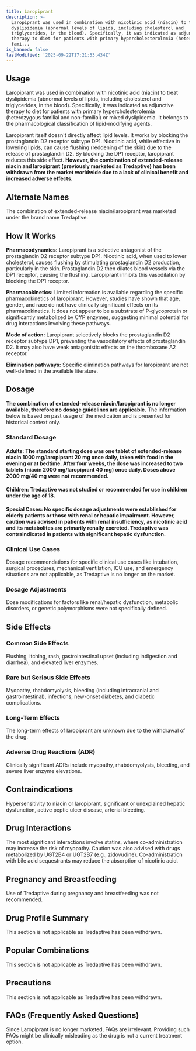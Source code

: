 ```yaml
---
title: Laropiprant
description: >-
  Laropiprant was used in combination with nicotinic acid (niacin) to treat
  dyslipidemia (abnormal levels of lipids, including cholesterol and
  triglycerides, in the blood). Specifically, it was indicated as adjunctive
  therapy to diet for patients with primary hypercholesterolemia (heterozygous
  fami...
is_banned: false
lastModified: '2025-09-22T17:21:53.434Z'
---
```

## **Usage**

Laropiprant was used in combination with nicotinic acid (niacin) to treat dyslipidemia (abnormal levels of lipids, including cholesterol and triglycerides, in the blood). Specifically, it was indicated as adjunctive therapy to diet for patients with primary hypercholesterolemia (heterozygous familial and non-familial) or mixed dyslipidemia.  It belongs to the pharmacological classification of lipid-modifying agents.

Laropiprant itself doesn't directly affect lipid levels. It works by blocking the prostaglandin D2 receptor subtype DP1. Nicotinic acid, while effective in lowering lipids, can cause flushing (reddening of the skin) due to the release of prostaglandin D2. By blocking the DP1 receptor, laropiprant reduces this side effect.  **However, the combination of extended-release niacin and laropiprant (previously marketed as Tredaptive) has been withdrawn from the market worldwide due to a lack of clinical benefit and increased adverse effects.**


## **Alternate Names**

The combination of extended-release niacin/laropiprant was marketed under the brand name Tredaptive.

## **How It Works**

**Pharmacodynamics:** Laropiprant is a selective antagonist of the prostaglandin D2 receptor subtype DP1.  Nicotinic acid, when used to lower cholesterol, causes flushing by stimulating prostaglandin D2 production, particularly in the skin.  Prostaglandin D2 then dilates blood vessels via the DP1 receptor, causing the flushing. Laropiprant inhibits this vasodilation by blocking the DP1 receptor.

**Pharmacokinetics:**  Limited information is available regarding the specific pharmacokinetics of laropiprant.  However, studies have shown that age, gender, and race do not have clinically significant effects on its pharmacokinetics.  It does not appear to be a substrate of P-glycoprotein or significantly metabolized by CYP enzymes, suggesting minimal potential for drug interactions involving these pathways.


**Mode of action:** Laropiprant selectively blocks the prostaglandin D2 receptor subtype DP1, preventing the vasodilatory effects of prostaglandin D2. It may also have weak antagonistic effects on the thromboxane A2 receptor.

**Elimination pathways:** Specific elimination pathways for laropiprant are not well-defined in the available literature.


## **Dosage**

**The combination of extended-release niacin/laropiprant is no longer available, therefore no dosage guidelines are applicable.**  The information below is based on past usage of the medication and is presented for historical context only.

### **Standard Dosage**

#### **Adults:** The standard starting dose was one tablet of extended-release niacin 1000 mg/laropiprant 20 mg once daily, taken with food in the evening or at bedtime. After four weeks, the dose was increased to two tablets (niacin 2000 mg/laropiprant 40 mg) once daily. Doses above 2000 mg/40 mg were not recommended.


#### **Children:** Tredaptive was not studied or recommended for use in children under the age of 18.


#### **Special Cases:** No specific dosage adjustments were established for elderly patients or those with renal or hepatic impairment. However, caution was advised in patients with renal insufficiency, as nicotinic acid and its metabolites are primarily renally excreted.  Tredaptive was contraindicated in patients with significant hepatic dysfunction.

### **Clinical Use Cases**

Dosage recommendations for specific clinical use cases like intubation, surgical procedures, mechanical ventilation, ICU use, and emergency situations are not applicable, as Tredaptive is no longer on the market.

### **Dosage Adjustments**

Dose modifications for factors like renal/hepatic dysfunction, metabolic disorders, or genetic polymorphisms were not specifically defined.


## **Side Effects**

### **Common Side Effects**

Flushing, itching, rash, gastrointestinal upset (including indigestion and diarrhea), and elevated liver enzymes.

### **Rare but Serious Side Effects**

Myopathy, rhabdomyolysis, bleeding (including intracranial and gastrointestinal), infections, new-onset diabetes, and diabetic complications.


### **Long-Term Effects**

The long-term effects of laropiprant are unknown due to the withdrawal of the drug.

### **Adverse Drug Reactions (ADR)**

Clinically significant ADRs include myopathy, rhabdomyolysis, bleeding, and severe liver enzyme elevations.



## **Contraindications**

Hypersensitivity to niacin or laropiprant, significant or unexplained hepatic dysfunction, active peptic ulcer disease, arterial bleeding.


## **Drug Interactions**

The most significant interactions involve statins, where co-administration may increase the risk of myopathy.  Caution was also advised with drugs metabolized by UGT2B4 or UGT2B7 (e.g., zidovudine). Co-administration with bile acid sequestrants may reduce the absorption of nicotinic acid.



## **Pregnancy and Breastfeeding**

Use of Tredaptive during pregnancy and breastfeeding was not recommended.



## **Drug Profile Summary**

This section is not applicable as Tredaptive has been withdrawn.


## **Popular Combinations**

This section is not applicable as Tredaptive has been withdrawn.


## **Precautions**

This section is not applicable as Tredaptive has been withdrawn.


## **FAQs (Frequently Asked Questions)**

Since Laropiprant is no longer marketed, FAQs are irrelevant.  Providing such FAQs might be clinically misleading as the drug is not a current treatment option.
